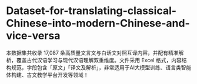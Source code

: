 # Dataset-for-translating-classical-Chinese-into-modern-Chinese-and-vice-versa
本数据集共收录 17,087 条高质量文言文与白话文对照互译内容，并配有精准解析，覆盖古代汉语学习与现代汉语理解双重维度。文件采用 Excel 格式，内容结构规范，字段包含「原文」「译文及解析」，非常适用于AI大模型训练、语言类智能体构建、古文教学平台开发等领域！
